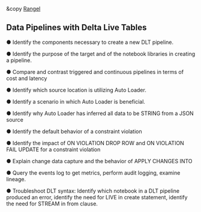 &copy [Rangel](https://github.com/jtrangel)
## Data Pipelines with Delta Live Tables

● Identify the components necessary to create a new DLT pipeline.

● Identify the purpose of the target and of the notebook libraries in creating a pipeline.

● Compare and contrast triggered and continuous pipelines in terms of cost and latency

● Identify which source location is utilizing Auto Loader.

● Identify a scenario in which Auto Loader is beneficial.

● Identify why Auto Loader has inferred all data to be STRING from a JSON source

● Identify the default behavior of a constraint violation

● Identify the impact of ON VIOLATION DROP ROW and ON VIOLATION FAIL UPDATE for a constraint violation

● Explain change data capture and the behavior of APPLY CHANGES INTO

● Query the events log to get metrics, perform audit logging, examine lineage.

● Troubleshoot DLT syntax: Identify which notebook in a DLT pipeline produced an error, identify the need for LIVE in create statement, identify the need for STREAM in from clause.